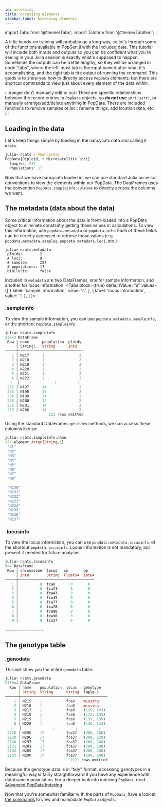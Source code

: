 ```yaml
---
id: accessing
title: Accessing elements
sidebar_label: Accessing elements
---
```

import Tabs from '@theme/Tabs';
import TabItem from '@theme/TabItem';

A little hands-on training will probably go a long way, so let's through some of the functions available in PopGen.jl with the included data. This tutorial will include both inputs and outputs so you can be confident what you're seeing in your Julia session is exactly what's supposed to happen. Sometimes the outputs can be a little lengthy, so they will be arranged in code "tabs", where the left-most tab is the input named after what it's accomplishing, and the right tab is the output of running the command. This guide is to show you how to directly access  `PopData` elements, but there are shortcut commands to view just about every element of the data within. 

:::danger don't manually edit or sort
There are specific relationships between the record entries in `PopData` objects, so **do not use** `sort`, `sort!`, or manually arrange/add/delete anything in PopData. There are included functions to remove samples or loci, rename things, add location data, etc. 
:::

## Loading in the data

Let's keep things simple by loading in the nancycats data and calling it `ncats`.


``` julia
julia> ncats = @nancycats
PopData{Diploid, 9 Microsatellite loci}
  Samples: 237
  Populations: 17
```

Now that we have nancycats loaded in, we can use standard Julia accessor conventions to view the elements within our PopData. The DataFrames uses the convention `PopData.sampleinfo.colname` to directly access the columns we want.

## The metadata (data about the data)
Some critical information about the data is front-loaded into a PopData object to eliminate constantly getting these values in calculations.
To view this information, use `popdata.metadata` or `popdata.info`. Each
of these fields can be directly accessed to retrieve those values (e.g. `popdata.metadata.samples`, `popdata.metadata.loci`, etc.)
```
julia> ncats.metadata
 ploidy:        2
 # loci:        9
 # samples:     237
 # populations: 17
 biallelic:     false
 ```

Included in `metadata` are two DataFrames, one for sample information, and another for locus information.
<Tabs
  block={true}
  defaultValue="s"
  values={[
    { label: 'sample information', value: 's', },
    { label: 'locus information', value: 'l', },
  ]
}>
<TabItem value="s">

### .sampleinfo

To view the sample information, you can use `popdata.metadata.sampleinfo`, or the shortcut `PopData.sampleinfo`

```julia
julia> ncats.sampleinfo
237×3 DataFrame
 Row │ name      population  ploidy 
     │ String7…  String      Int8   
─────┼──────────────────────────────
   1 │ N217      1                2
   2 │ N218      1                2
   3 │ N219      1                2
   4 │ N220      1                2
   5 │ N221      1                2
   6 │ N222      1                2
  ⋮  │    ⋮          ⋮         ⋮
 232 │ N197      14               2
 233 │ N198      14               2
 234 │ N199      14               2
 235 │ N200      14               2
 236 │ N201      14               2
 237 │ N206      14               2
                    222 rows omitted

```

Using the standard DataFrames `getindex` methods, we can access these columns like so:

``` julia
julia> ncats.sampleinfo.name
237-element Array{String,1}:
 "N1"  
 "N2"  
 "N3"  
 "N4"  
 "N5"  
 "N6"  
 "N7"  
 "N8"  
 ⋮     
 "N230"
 "N231"
 "N232"
 "N233"
 "N234"
 "N235"
 "N236"
 "N237"
```

</TabItem>
<TabItem value="l">

### .locusinfo

To view the locus information, you can use `popdata.metadata.locusinfo`, of the shortcut `popdata.locusinfo`. Locus information is not mandatory,
but present if needed for future analyses.

```julia
julia> ncats.locusinfo
9×4 DataFrame
 Row │ chromosome  locus   cm       bp   
     │ Int8        String  Float64  Int64 
─────┼───────────────────────────────────
   1 │          0  fca8       0       0
   2 │          0  fca23      0       0
   3 │          0  fca43      0       0
   4 │          0  fca45      0       0
   5 │          0  fca77      0       0
   6 │          0  fca78      0       0
   7 │          0  fca90      0       0
   8 │          0  fca96      0       0
   9 │          0  fca37      0       0
```

</TabItem>
</Tabs>
--------------------

## The genotype table

### .genodata

This will show you the entire `genodata` table.

```julia
julia> ncats.genodata
2133×4 DataFrame
  Row │ name    population  locus   genotype
      │ String  String      String  Tuple…?
──────┼────────────────────────────────────────
    1 │ N215    1           fca8    missing
    2 │ N216    1           fca8    missing
    3 │ N217    1           fca8    (135, 143)
    4 │ N218    1           fca8    (133, 135)
    5 │ N219    1           fca8    (133, 135)
    6 │ N220    1           fca8    (135, 143)
  ⋮   │   ⋮         ⋮         ⋮         ⋮
 2128 │ N295    17          fca37   (208, 208)
 2129 │ N296    17          fca37   (208, 220)
 2130 │ N297    17          fca37   (208, 208)
 2131 │ N281    17          fca37   (208, 208)
 2132 │ N289    17          fca37   (208, 208)
 2133 │ N290    17          fca37   (208, 208)
                              2121 rows omitted
```

Because the genotype data is in "tidy" format, accessing genotypes in a meaningful way is fairly straightforward if you have any experience
with dataframe manipulation. For a deeper look into indexing `PopData`,
read [Advanced PopData Indexing](indexing) 

Now that you're somewhat familiar with the parts of `PopData`, have a look at [the commands](view_data.md) to view and manipulate `PopData` objects.
